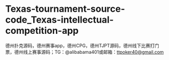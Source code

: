 # Texas-tournament-source-code_Texas-intellectual-competition-app
德州扑克源码，德州赛事app，德州CPG，德州TJPT源码，德州线下比赛打门票，德州线上赛事源码；TG：@alibabama401或邮箱：ttpoker40@gmail.com
